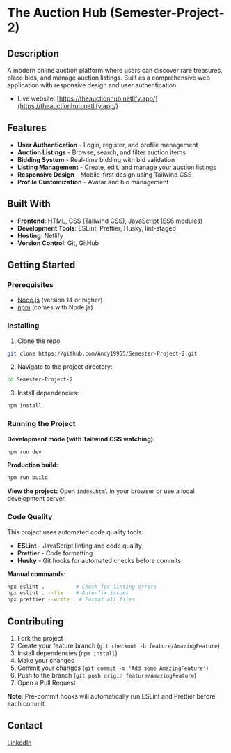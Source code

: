 # The Auction Hub (Semester-Project-2)

## Description

A modern online auction platform where users can discover rare treasures, place bids, and manage auction listings. Built as a comprehensive web application with responsive design and user authentication.

- Live website: [https://theauctionhub.netlify.app/](https://theauctionhub.netlify.app/)

## Features

- **User Authentication** - Login, register, and profile management
- **Auction Listings** - Browse, search, and filter auction items
- **Bidding System** - Real-time bidding with bid validation
- **Listing Management** - Create, edit, and manage your auction listings
- **Responsive Design** - Mobile-first design using Tailwind CSS
- **Profile Customization** - Avatar and bio management

## Built With

- **Frontend**: HTML, CSS (Tailwind CSS), JavaScript (ES6 modules)
- **Development Tools**: ESLint, Prettier, Husky, lint-staged
- **Hosting**: Netlify
- **Version Control**: Git, GitHub

## Getting Started

### Prerequisites

- [Node.js](https://nodejs.org/) (version 14 or higher)
- [npm](https://www.npmjs.com/) (comes with Node.js)

### Installing

1. Clone the repo:

```bash
git clone https://github.com/Andy19955/Semester-Project-2.git
```

2. Navigate to the project directory:

```bash
cd Semester-Project-2
```

3. Install dependencies:

```bash
npm install
```

### Running the Project

**Development mode (with Tailwind CSS watching):**

```bash
npm run dev
```

**Production build:**

```bash
npm run build
```

**View the project:**
Open `index.html` in your browser or use a local development server.

### Code Quality

This project uses automated code quality tools:

- **ESLint** - JavaScript linting and code quality
- **Prettier** - Code formatting
- **Husky** - Git hooks for automated checks before commits

**Manual commands:**

```bash
npx eslint .          # Check for linting errors
npx eslint . --fix    # Auto-fix issues
npx prettier --write . # Format all files
```

## Contributing

1. Fork the project
2. Create your feature branch (`git checkout -b feature/AmazingFeature`)
3. Install dependencies (`npm install`)
4. Make your changes
5. Commit your changes (`git commit -m 'Add some AmazingFeature'`)
6. Push to the branch (`git push origin feature/AmazingFeature`)
7. Open a Pull Request

**Note**: Pre-commit hooks will automatically run ESLint and Prettier before each commit.

## Contact

[LinkedIn](https://www.linkedin.com/in/andreas-thune/)
